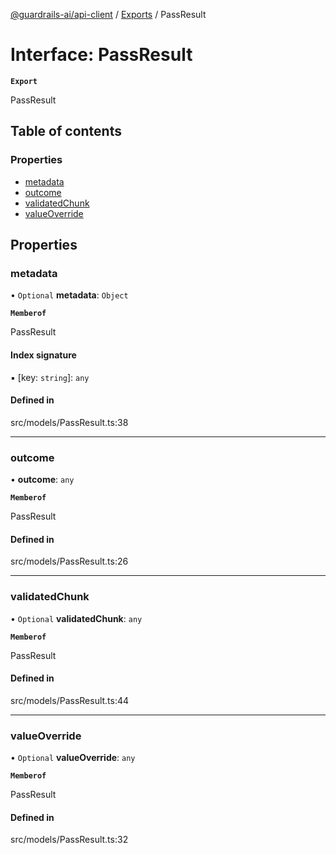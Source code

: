 [@guardrails-ai/api-client](../README.md) / [Exports](../modules.md) / PassResult

# Interface: PassResult

**`Export`**

PassResult

## Table of contents

### Properties

- [metadata](PassResult.md#metadata)
- [outcome](PassResult.md#outcome)
- [validatedChunk](PassResult.md#validatedchunk)
- [valueOverride](PassResult.md#valueoverride)

## Properties

### metadata

• `Optional` **metadata**: `Object`

**`Memberof`**

PassResult

#### Index signature

▪ [key: `string`]: `any`

#### Defined in

src/models/PassResult.ts:38

___

### outcome

• **outcome**: `any`

**`Memberof`**

PassResult

#### Defined in

src/models/PassResult.ts:26

___

### validatedChunk

• `Optional` **validatedChunk**: `any`

**`Memberof`**

PassResult

#### Defined in

src/models/PassResult.ts:44

___

### valueOverride

• `Optional` **valueOverride**: `any`

**`Memberof`**

PassResult

#### Defined in

src/models/PassResult.ts:32
